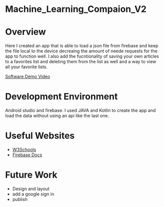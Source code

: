 # Machine_Learning_Compaion_V2

# Overview

Here I created an app that is able to load a json file from firebase and keep the file local to the device decreaing the amount of neede requests for the app to function well. I also add the fucntionality of saving your own articles to a favorites list and deleting them from the list as well and a way to view all your favorite lists. 

[Software Demo Video](https://youtu.be/1pHN-HASEXI)

# Development Environment

Android studio and firebase. I used JAVA and Kotlin to create the app and load the data without using an api like the last one.


# Useful Websites

* [W3Schools](https://www.w3schools.com/)
* [Firebase Docs](https://firebase.google.com/docs/)

# Future Work

* Design and layout
* add a google sign in
* publish
